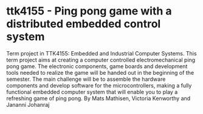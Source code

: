 # ttk4155 - Ping pong game with a distributed embedded control system

Term project in TTK4155: Embedded and Industrial Computer Systems.
This term project aims at creating a computer controlled electromechanical ping pong game. The electronic components, game boards and development tools needed to realize the game will be handed out in the beginning of the semester. The main challenge will be to assemble the hardware components and develop software for the microcontrollers, making a fully functional embedded computer system that will enable you to play a refreshing game of ping pong.
By Mats Mathisen, Victoria Kenworthy and Jananni Johanraj
